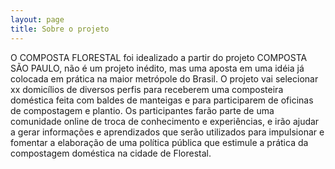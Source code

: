 ```yaml
---
layout: page
title: Sobre o projeto
---
```


O COMPOSTA FLORESTAL foi idealizado a partir do projeto COMPOSTA SÃO PAULO, não é um projeto inédito, mas uma aposta em uma idéia já colocada em prática na maior metrópole do Brasil. O projeto vai selecionar xx domicílios de diversos perfis para receberem uma composteira doméstica feita com baldes de manteigas e para participarem de oficinas de compostagem e plantio. Os participantes farão parte de uma comunidade online de troca de conhecimento e experiências, e irão ajudar a gerar informações e aprendizados que serão utilizados para impulsionar e fomentar a elaboração de uma política pública que estimule a prática da compostagem doméstica na cidade de Florestal.
